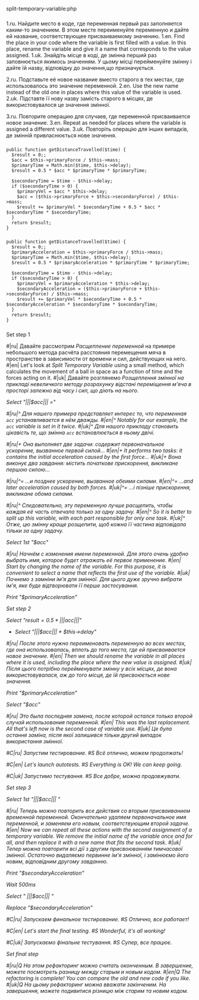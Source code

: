 split-temporary-variable:php

###

1.ru. Найдите место в коде, где переменная первый раз заполняется каким-то значением. В этом месте переименуйте переменную и дайте ей название, соответствующее присваиваемому значению.
1.en. Find the place in your code where the variable is first filled with a value. In this place, rename the variable and give it a name that corresponds to the value assigned.
1.uk. Знайдіть місце в коді, де змінна перший раз заповнюється якимось значенням. У цьому місці перейменуйте змінну і дайте їй назву, відповідну до значення,що призначується.

2.ru. Подставьте её новое название вместо старого в тех местах, где использовалось это значение переменной.
2.en. Use the new name instead of the old one in places where this value of the variable is used.
2.uk. Підставте її нову назву замість старого в місцях, де використовувалося це значення змінної.

3.ru. Повторите операцию для случаев, где переменной присваивается новое значение.
3.en. Repeat as needed for places where the variable is assigned a different value.
3.uk. Повторіть операцію для інших випадків, де змінній привласнюється нове значення.



###

```
public function getDistanceTravelled($time) {
  $result = 0;;
  $acc = $this->primaryForce / $this->mass;
  $primaryTime = Math.min($time, $this->delay);
  $result = 0.5 * $acc * $primaryTime * $primaryTime;

  $secondaryTime = $time - $this->delay;
  if ($secondaryTime > 0) {
    $primaryVel = $acc * $this->delay;
    $acc = ($this->primaryForce + $this->secondaryForce) / $this->mass;
    $result += $primaryVel * $secondaryTime + 0.5 * $acc * $secondaryTime * $secondaryTime;
  }
  return $result;
}
```

###

```
public function getDistanceTravelled($time) {
  $result = 0;;
  $primaryAcceleration = $this->primaryForce / $this->mass;
  $primaryTime = Math.min($time, $this->delay);
  $result = 0.5 * $primaryAcceleration * $primaryTime * $primaryTime;

  $secondaryTime = $time - $this->delay;
  if ($secondaryTime > 0) {
    $primaryVel = $primaryAcceleration * $this->delay;
    $secondaryAcceleration = ($this->primaryForce + $this->secondaryForce) / $this->mass;
    $result += $primaryVel * $secondaryTime + 0.5 * $secondaryAcceleration * $secondaryTime * $secondaryTime;
  }
  return $result;
}
```

###

Set step 1

#|ru| Давайте рассмотрим <i>Расщепление переменной</i> на примере небольшого метода расчёта расстояния перемещения мяча в пространстве в зависимости от времени и сил, действующих на него.
#|en| Let's look at <i>Split Temporary Variable</i> using a small method, which calculates the movement of a ball in space as a function of time and the forces acting on it.
#|uk| Давайте розглянемо <i>Розщеплення змінної<i> на прикладі невеличкого методу розрахунку відстані переміщення м'яча в просторі залежно від часу і сил, що діють на нього.

Select "|||$acc||| ="

#|ru|^ Для нашего примера представляет интерес то, что переменная <code>acc</code> устанавливается в нём дважды.
#|en|^ Notably for our example, the <code>acc</code> variable is set in it twice.
#|uk|^ Для нашого прикладу становить цікавість те, що змінна <code>acc</code> встановлюється в ньому двічі.

#|ru|+ Она выполняет две задачи: содержит первоначальное ускорение, вызванное первой силой…
#|en|+ It performs two tasks: it contains the initial acceleration caused by the first force…
#|uk|+ Вона виконує два завдання: містить початкове прискорення, викликане першою силою…

#|ru|^= …и позднее ускорение, вызванное обеими силами.
#|en|^= …and later acceleration caused by both forces.
#|uk|^= …і пізніше прискорення, викликане обома силами.

#|ru|^ Следовательно, эту переменную лучше расщепить, чтобы каждая её часть отвечала только за одну задачу.
#|en|^ So it is better to split up this variable, with each part responsible for only one task.
#|uk|^ Отже, цю змінну краще розщепити, щоб кожна її частина відповідала тільки за одну задачу.

Select 1st "$acc"

#|ru| Начнём с изменения имени переменной. Для этого очень удобно выбрать имя, которое будет отражать её первое применение.
#|en| Start by changing the name of the variable. For this purpose, it is convenient to select a name that reflects the first use of the variable.
#|uk| Почнемо з замніни ім'я для змінної. Для цього дуже зручно вибрати ім'я, яке буде відтворювати її перше застосування.

Print "$primaryAcceleration"

Set step 2

Select "$result = 0.5 * |||$acc|||"
+ Select "|||$acc||| * $this->delay"

#|ru| После этого нужно переименовать переменную во всех местах, где она использовалась, вплоть до того места, где ей присваивается новое значение.
#|en| Then we should rename the variable in all places where it is used, including the place where the new value is assigned.
#|uk| Після цього потрібно перейменувати змінну у всіх місцях, де вона використовувалася, аж до того місця, де їй присвоюється нове значення.

Print "$primaryAcceleration"

Select "$acc"

#|ru| Это была последняя замена, после которой остался только второй случай использования переменной.
#|en| This was the last replacement. All that's left now is the second case of variable use.
#|uk| Це була остання заміна, після якої залишився тільки другий випадок використання змінної.

#C|ru| Запустим тестирование.
#S Всё отлично, можем продолжать!

#C|en| Let's launch autotests.
#S Everything is OK! We can keep going.

#C|uk| Запустимо тестування.
#S Все добре, можна продовжувати.

Set step 3

Select 1st "|||$acc||| "

#|ru| Теперь можно повторить все действия со вторым присваиванием временной переменной. Окончательно удаляем первоначальное имя переменной, и заменяем его новым, соответствующим второй задаче.
#|en| Now we can repeat all these actions with the second assignment of a temporary variable. We remove the initial name of the variable once and for all, and then replace it with a new name that fits the second task.
#|uk| Тепер можна повторити всі дії з другим присвоюванням тимчасової змінної. Остаточно видаляємо первинне ім'я змінної, і замінюємо його новим, відповідним другому завданню.

Print "$secondaryAcceleration"

Wait 500ms

Select " |||$acc||| "

Replace "$secondaryAcceleration"

#C|ru| Запускаем финальное тестирование.
#S Отлично, все работает!

#C|en| Let's start the final testing.
#S Wonderful, it's all working!

#C|uk| Запускаємо фінальне тестування.
#S Супер, все працює.

Set final step

#|ru|Q На этом рефакторинг можно считать оконченным. В завершение, можете посмотреть разницу между старым и новым кодом.
#|en|Q The refactoring is complete! You can compare the old and new code if you like.
#|uk|Q На цьому рефакторинг можна вважати закінченим. На завершення, можете подивитися різницю між старим та новим кодом.